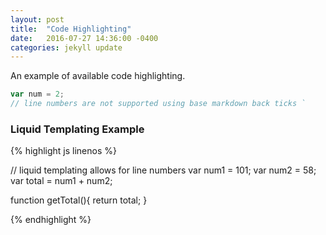 ```yaml
---
layout: post
title:  "Code Highlighting"
date:   2016-07-27 14:36:00 -0400
categories: jekyll update
---
```

An example of available code highlighting. 

<!--more-->

```javascript
var num = 2;
// line numbers are not supported using base markdown back ticks `
```

### Liquid Templating Example
{% highlight js linenos %}

// liquid templating allows for line numbers
var num1 = 101;
var num2 = 58;
var total = num1 + num2;

function getTotal(){
  return total;
}

{% endhighlight %}

